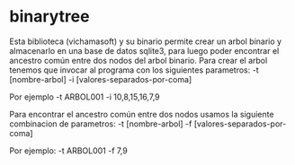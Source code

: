 # binarytree

Esta biblioteca (vichamasoft) y su binario permite crear un arbol binario y almacenarlo en una base de datos sqlite3, para luego poder encontrar el ancestro común entre dos nodos del arbol binario.
Para crear el arbol  tenemos que invocar al programa con los siguientes parametros:
-t [nombre-arbol] -i [valores-separados-por-coma]

Por ejemplo 
-t ARBOL001 -i 10,8,15,16,7,9

Para encontrar el ancestro común entre dos nodos usamos la siguiente combinacion de parametros:
-t [nombre-arbol] -f [valores-separados-por-coma]

Por ejemplo:
-t ARBOL001 -f 7,9

